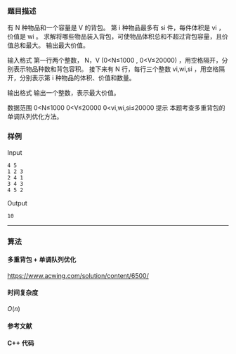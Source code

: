 ### 题目描述

有  N  种物品和一个容量是  V  的背包。
第  i  种物品最多有  si  件，每件体积是  vi ，价值是  wi 。
求解将哪些物品装入背包，可使物品体积总和不超过背包容量，且价值总和最大。
输出最大价值。

输入格式
第一行两个整数， N，V   (0<N≤1000 ,  0<V≤20000) ，用空格隔开，分别表示物品种数和背包容积。
接下来有  N  行，每行三个整数  vi,wi,si ，用空格隔开，分别表示第  i  种物品的体积、价值和数量。

输出格式
输出一个整数，表示最大价值。

数据范围
0<N≤1000 
0<V≤20000 
0<vi,wi,si≤20000 
提示
本题考查多重背包的单调队列优化方法。

### 样例

Input

```
4 5
1 2 3
2 4 1
3 4 3
4 5 2
```

Output

```
10
```

----------

### 算法
#### 多重背包 + 单调队列优化

https://www.acwing.com/solution/content/6500/
#### 时间复杂度

$O(n)$

#### 参考文献

#### C++ 代码

``` cpp

```